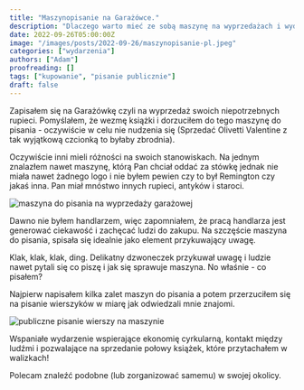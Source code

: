 ```yaml
---
title: "Maszynopisanie na Garażówce."
description: "Dlaczego warto mieć ze sobą maszynę na wyprzedażach i wydarzeniach."
date: 2022-09-26T05:00:00Z
image: "/images/posts/2022-09-26/maszynopisanie-pl.jpeg"
categories: ["wydarzenia"]
authors: ["Adam"]
proofreading: []
tags: ["kupowanie", "pisanie publicznie"]
draft: false
---
```


Zapisałem się na Garażówkę czyli na wyprzedaż swoich niepotrzebnych rupieci. Pomyślałem, że wezmę książki i dorzuciłem do tego maszynę do pisania - oczywiście w celu nie nudzenia się (Sprzedać Olivetti Valentine z tak wyjątkową czcionką to byłaby zbrodnia).

Oczywiście inni mieli różności na swoich stanowiskach. Na jednym znalazłem nawet maszynę, którą Pan chciał oddać za stówkę jednak nie miała nawet żadnego logo i nie byłem pewien czy to był Remington czy jakaś inna. Pan miał mnóstwo innych rupieci, antyków i staroci.

![maszyna do pisania na wyprzedaży garażowej](./images/posts/2022-09-26/garazowka-maszyna-do-pisania.jpeg)

Dawno nie byłem handlarzem, więc zapomniałem, że pracą handlarza jest generować ciekawość
i zachęcać ludzi do zakupu. Na szczęście maszyna do pisania, spisała się idealnie jako
element przykuwający uwagę.

Klak, klak, klak, ding. Delikatny dzwoneczek przykuwał uwagę i ludzie nawet pytali się co piszę i jak się sprawuje maszyna. No właśnie - co pisałem?

Najpierw napisałem kilka zalet maszyn do pisania a potem przerzuciłem się na pisanie wierszyków w miarę jak odwiedzali mnie znajomi.

![publiczne pisanie wierszy na maszynie](./images/posts/2022-09-26/wiersz-na-maszynie.png)

Wspaniałe wydarzenie wspierające ekonomię cyrkularną, kontakt między ludźmi i pozwalające
na sprzedanie połowy książek, które przytachałem w walizkach!

Polecam znaleźć podobne (lub zorganizować samemu) w swojej okolicy.